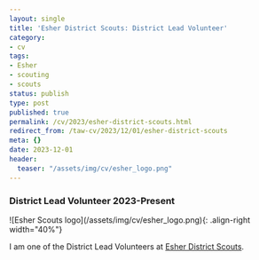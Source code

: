 ```yaml
---
layout: single
title: 'Esher District Scouts: District Lead Volunteer'
category:
- cv
tags:
- Esher
- scouting
- scouts
status: publish
type: post
published: true
permalink: /cv/2023/esher-district-scouts.html
redirect_from: /taw-cv/2023/12/01/esher-district-scouts
meta: {}
date: 2023-12-01
header:
  teaser: "/assets/img/cv/esher_logo.png"
---
```

<h3>District Lead Volunteer 2023-Present</h3>
![Esher Scouts logo](/assets/img/cv/esher_logo.png){: .align-right width="40%"}
<p>I am one of the District Lead Volunteers at <a target="_blank" href="https://esherdistrictscouts.org.uk/">Esher District Scouts</a>.</p>
